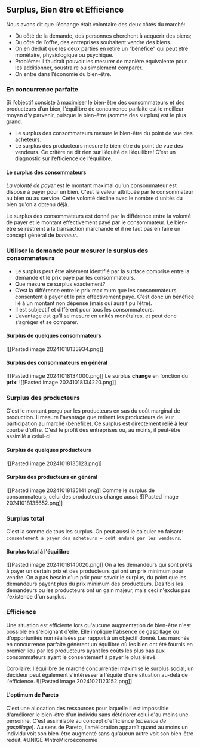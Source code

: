 ## Surplus, Bien être et Efficience
Nous avons dit que l’échange était volontaire des deux côtés
du marché:
- Du côté de la demande, des personnes cherchent à acquérir des biens;
- Du côté de l’offre, des entreprises souhaitent vendre des biens.
- On en déduit que les deux parties en retire un “bénéfice” qui peut être monétaire, physiologique ou psychique.
- Problème: il faudrait pouvoir les mesurer de manière équivalente pour les additionner, soustraire ou simplement comparer.
- On entre dans l’économie du bien-être.
### En concurrence parfaite
Si l’objectif consiste à maximiser le bien-être des consommateurs et des producteurs d’un bien, l’équilibre de concurrence parfaite est le meilleur moyen d’y parvenir, puisque le bien-être (somme des surplus) est le plus grand:
- Le surplus des consommateurs mesure le bien-être du point de vue des acheteurs.
- Le surplus des producteurs mesure le bien-être du point de vue des vendeurs.
Ce critère ne dit rien sur l’équité de l’équilibre! C’est un diagnostic sur l’efficience de l’équilibre.
#### Le surplus des consommateurs
*La volonté de payer* est le montant maximal qu'un consommateur est disposé à payer pour un bien. C'est la valeur attribuée par le consommateur au bien ou au service. Cette volonté décline avec le nombre d'unités du bien qu'on a obtenu déjà.

Le surplus des consommateurs est donné par la différence entre la volonté de payer et le montant effectivement payé par le consommateur. Le bien-être se restreint à la transaction marchande et il ne faut pas en faire un concept général de *bonheur*.
### Utiliser la demande pour mesurer le surplus des consommateurs
- Le surplus peut être aisément identifié par la surface comprise entre la demande et le prix payé par les consommateurs.
- Que mesure ce surplus exactement?
- C’est la différence entre le prix maximum que les consommateurs consentent à payer et le prix effectivement payé. C’est donc un bénéfice lié à un montant non dépensé (mais qui aurait pu l’être).
- Il est subjectif et différent pour tous les consommateurs.
- L’avantage est qu’il se mesure en unités monétaires, et peut donc s’agréger et se comparer.
#### Surplus de quelques consommateurs
![[Pasted image 20241018133934.png]]
#### Surplus des consommateurs en général
![[Pasted image 20241018134000.png]]
Le surplus **change** en fonction du **prix**:
![[Pasted image 20241018134220.png]]
### Surplus des producteurs
C'est le montant perçu par les producteurs en sus du coût marginal de production. Il mesure l'avantage que retirent les producteurs de leur participation au marché (bénéfice). Ce surplus est directement relié à leur courbe d'offre. C'est le profit des entreprises ou, au moins, il peut-être assimilé a celui-ci.
#### Surplus de quelques producteurs
![[Pasted image 20241018135123.png]]
#### Surplus des producteurs en général
![[Pasted image 20241018135141.png]]
Comme le surplus de consommateurs, celui des producteurs change aussi:
![[Pasted image 20241018135652.png]]
### Surplus total
C'est la somme de tous les surplus. On peut aussi le calculer en faisant: `consentement à payer des acheteurs − coût enduré par les vendeurs`.
#### Surplus total à l'équilibre
![[Pasted image 20241018140020.png]]
On a les demandeurs qui sont prêts à payer un certain prix et des producteurs qui ont un prix minimum pour vendre. On a pas besoin d'un prix pour savoir le surplus, du point que les demandeurs payent plus du prix minimum des producteurs. Des fois les demandeurs ou les producteurs ont un gain majeur, mais ceci n'exclus pas l'existence d'un surplus.
### Efficience
Une situation est efficiente lors qu'aucune augmentation de bien-être n'est possible en s'éloignant d'elle. Elle implique l'absence de gaspillage ou d'opportunités non réalisées par rapport à un objectif donné. Les marchés en concurrence parfaite génèrent un équilibre où les bien ont été fournis en premier lieu par les producteurs ayant les coûts les plus bas aux consommateurs ayant le consentement à payer le plus élevé.

Corollaire: l'équilibre de marché concurrentiel maximise le surplus social, un décideur peut également s'intéresser à l'équité d'une situation au-delà de l'efficience.
![[Pasted image 20241021123152.png]]
#### L'optimum de Pareto
C'est une allocation des ressources pour laquelle il est impossible d'améliorer le bien-être d'un individu sans détériorer celui d'au moins une personne. C'est assimilable au concept d'efficience (*absence de gaspillage*). Au sens de Pareto, l'amélioration apparaît quand au moins un individu voit son bien-être augmenté sans qu'aucun autre voit son bien-être réduit.
#UNIGE 
#IntroMicroéconomie 